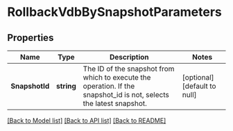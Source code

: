 # RollbackVdbBySnapshotParameters

## Properties
Name | Type | Description | Notes
------------ | ------------- | ------------- | -------------
**SnapshotId** | **string** | The ID of the snapshot from which to execute the operation. If the snapshot_id is not, selects the latest snapshot. | [optional] [default to null]

[[Back to Model list]](../README.md#documentation-for-models) [[Back to API list]](../README.md#documentation-for-api-endpoints) [[Back to README]](../README.md)

